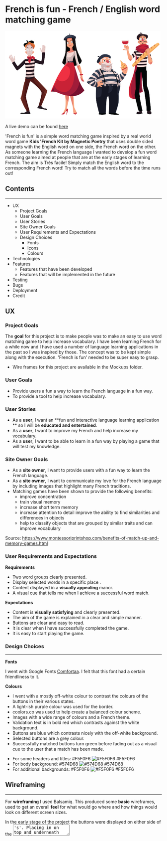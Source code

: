 


# French is fun - French / English word matching game

![readme image](/assets/images/readme_image.jpg)

A live demo can be found [here](https://jammerref2015.github.io/Frenchisfun/)


'French is fun' is a simple word matching game inspired by a real world word game **Kids 'French Kit by Magnetic Poetry** that uses double sided magnets with the English word on one side, the French word on the other.
As someone learning the French language I wanted to develop a fun word matching game aimed at people that are at the
early stages of learning French. The aim is Très facile! Simply match the English word to the corresponding French word!
Try to match all the words before the time runs out!

## Contents ##
---
* UX
    * Project Goals
    * User Goals
    * User Stories
    * Site Owner Goals
    * User Requirements and Expectations
    * Design Choices
        * Fonts
        * Icons
        * Colours
* Technologies
* Features
    * Features that have been developed
    * Features that will be implemented in the future
* Testing
* Bugs
* Deployment
* Credit


## UX

### Project Goals ###

The **goal** for this project is to make people was to make an easy to use word matching game to help increase vocabulary. I have been learning French for a while now and I have used a number of language learning applications in the past so I was inspired by those. The concept was to be kept simple along with the execution. 'French is fun' needed to be super easy to grasp.

- Wire frames for this project are available in the Mockups folder.

### User Goals ###

* Provide users a fun a way to learn the French language in a fun way.
* To provide a tool to help increase vocabulary.

### User Stories ###

* As a **user**, I want an **fun and interactive language learning application ** so I will be **educated and entertained**.
* As a **user**, I want to improve my French and help increase my vocabulary.
* As a **user**, I want to be able to learn in a fun way by playing a game that will test my knowledge.

### Site Owner Goals ###

* As a **site owner**, I want to provide users with a fun way to learn the French language.
* As a **site owner**, I want to communicate my love for the French language by including images that highlight many French traditions.
* Matching games have been shown to provide the following benefits:
  * improve concentration
  * train visual memory
  * increase short term memory
  * increase attention to detail improve the ability to find similarities and differences in objects
  * help to classify objects that are grouped by similar traits and can improve vocabulary

Source: https://www.montessoriprintshop.com/benefits-of-match-up-and-memory-games.html

### User Requirements and Expectations ###

**Requirements**
* Two word groups clearly presented.
* Display selected words in a specific place .
* Content displayed in a **visually appealing** manor.
* A visual cue that tells me when I achieve a successful word match.


**Expectations**
* Content is **visually satisfying** and clearly presented.
* The aim of the game is explained in a clear and simple manner.
* Buttons are clear and easy to read.
* It is clear when I have successfully completed the game.
* It is easy to start playing the game.


### Design Choices ###
---
**Fonts**

I went with Google Fonts [Comfortaa](https://fonts.googleapis.com/css2?family=Comfortaa:wght@500&family=Dosis&display=swap). I felt that this font had a certain friendliness to it.

**Colours**

- I went with a mostly off-white colour to contrast the colours of the buttons in their various states.
- A light-ish purple colour was used for the border.
- coolors.co was used to help create a balanced colour scheme.
- Images with a wide range of colours and a French theme.
- Validation text is in bold red which contrasts against the white background.
- Buttons are blue which contrasts nicely with the off-white background.
- Selected buttons are a grey colour.
- Successfully matched buttons turn green before fading out as a visual cue to the user that a match has been made.

* For some headers and titles: #F5F0F6 ![#F5F0F6](https://placehold.it/15/F5F0F6/000000?text=+) #F5F0F6
* For body background: #574D68 ![#574D68](https://placehold.it/15/#574D68/000000?text=+) #574D68
* For additional backgrounds:  #F5F0F6 ![#F5F0F6](https://placehold.it/15/#F5F0F6/000000?text=+) #F5F0F6


## Wireframing ##
---
For **wireframing** I used Balsamiq. This produced some **basic** wireframes, used to get an overall **feel** for what would go where and how things would look on different screen sizes.

In the early stage of the project the buttons were displayed on either side of the <textarea>'s'. Placing in on top and underneath worked better in regards to mobile design.


## Features ##
---
**Features** that have been **implemented:**

* Easy to use **navigation** on all screen sizes.
* Popup modals for starting the game, countdown running out and successfully completing the game.
* **Attractive** design aimed at ease of use.
* User can display a name.

**Features** that will be **implemented** in the **future:**

* The ability to change difficulty. Perhaps by making an adjustment to the countdown time. For example an easy difficulty level providing more time in which to complete the game.

* Turn the counter off. Learn on your time without the pressure of the timer.

* Multiple levels. Increasing in difficulty as the user progresses by means of including more difficult words. Counter continuing to countdown as they progress.

* Audio. Hear the word when a user clicks on a button. Also include some kind of sound on a successful match and/or successfully
completing a level.

* Different style of game such as including a series of words alongside an image. The user selects the correct word to match the image.

* Allow user to create a profile. This can include the ability to safe scores/times.

* Enable user to have a word list showing the words that they have learned.

* Dark mode feature.

* Allow user to change UI colours from included options.

## Technologies used ##
---
**Languages**

* [HTML](https://developer.mozilla.org/en-US/docs/Web/HTML)
* [CSS](https://developer.mozilla.org/en-US/docs/Web/CSS)
* [JS](https://nl.wikipedia.org/wiki/JavaScript)
* [JQuery](https://jquery.com/)
* [Popper](https://popper.js.org/)

**Tools & Libraries**

* [Git](https://git-scm.com/)
* [Bootstrap](https://getbootstrap.com/)
* [Google fonts](https://fonts.google.com/)
* [Google Developer tools](https://developers.google.com/web/tools/chrome-devtools/)
* [GitPod](https://www.gitpod.io/)
* [Balsamiq](https://balsamiq.com/)
* [Git](https://git-scm.com/)
* [Coolors](https://coolors.co)
* [Am I responsive](http://ami.responsivedesign.is/Responsive)
* [imagecompressor](https://imagecompressor.com/)

## Testing

- The application was tested manually using the following browsers. Testing involved going through the steps listed below as well as checking for responsiveness.  
  - Chrome.
  - Firefox.
  - Microsoft Edge.
  - Safari.

- Mark-up was validated via https://validator.w3.org/ - no errors were found.
- CSS was validated via http://jigsaw.w3.org/css-validator/ - no errors were found.
- JS was validated via https://jshint.com/ - no major issues found.


- Page loading speed was tested using via chrome Developer tools -> Network.
  - Finish: 2.34 s
  - DOMContentLoaded: 1.76 s


* The following steps were followed on all major browsers.

    - On page load:

    - Enter name modal:
        - Checked that 'welcome' modal appeared on page load.
        - Clicked on button to start game without entering a name. Validation appeared as intended.
        - Clicked outside the modal to make sure that user could not bypass modal without entering a name. Also pressed Esc.
        - Checked to insure that validation text appeared when text field was left blank.   
        - Entered a name in text field then clicked on button.  

    - Main game:
        - Checked to see that name entered in text field matches that which appears on screen.
        - Checked to see that counter was displayed and showed the correct timing.
        - Clicked on various buttons to make sure that the selected button changed colour.
          - Grey when selected.
          - Restored to blue when a different button in the same language group was selected.
          - On a successful match checked that buttons changed to green, faded out and became unselect-able.  
        - Let timer run down to ensure that the timer expired modal appeared and counter did not go in to minus.
          - Clicked outside the modal to make sure that user could not bypass modal. Also pressed Esc.
          - Checked that restart button reloaded the page.
        - Matched all buttons to ensure that a successfully completed modal appears and counter stops.
          - Clicked outside the modal to make sure that user could not bypass modal. Also pressed Esc.
          - Checked that restart button reloaded the page.

    - All of these actions were repeated with the console open. No errors were found.
    - The following bugs occurred during development

    - Counter issue:
      - Counter continued to run past zero even when user successfully completed the game.
    - Randomise feature:
      - Adding the randomise feature caused buttons to randomise on click as opposed to on page load.
    - Rows too close to each other:
      - Set margins and padding.
    - Enter name modal:
      - User able to bypass enter name modal by clicking outside the modal.
      - User able to begin game without entering a name.
    - Timer expired modal:
      - User able to bypass timer expired modal by clicking outside the modal.
      - User able to resize text-areas which affected the positioning of other elements.  
      - Styling was added to prevent this.
    - Modal images too large:
      - Added styling to the modals which fixed this.
    - Timer expired modal appearing on game completion:
      - Changes made to counter function to prevent this from happening.
    - User needs to enter name when restarting:
      - Need to implement something that would not require the same user to constantly re-enter their name.
    - Button sections styling issue.
      - Removing buttons resulted in rows getting smaller. Using a different technique to remove the buttons fixed this issue.

    - The following bugs were discovered upon validation/testing

    - 'Welcome' modal Firefox issue:
      - When clicking on button with a blank text field the validation text read 'Enter Nome'.
    - User name and counter was not visible when accessed on mobile without clicking on the accordion button:
      - Replaced navbar with a row with styling.

## Deployment

- Deployment was achieved via GitHub at this link: https://jammerref2015.github.io/Frenchisfun/


## Credits



### Media

- The images used in this application were obtained from Shutterstock.
  - Sad France image by svtdesign.
  - French dogs image by Bibadash
  - French characters by Sabelskaya

### Acknowledgements
- I received inspiration for this project from different language learning apps.

### Updates

11/09/20
  - Images compressed in an attempt to increase performance. Readme updated. 

10/09/20
  - Code formatting.
  - Readme update.

06/09/20
  - Validation for welcome modal updated. Text now appears on the modal when form is left blank. Alert no longer appears.


04/09/20
  - Added modal for counter reaching zero
  - On successful word matches buttons now change to green and fade out.

03/09/20
  - Added modal for counter reaching zero
  - On successful word matches buttons now change to green and fade out.

03/09/20
  - Randomise location of buttons on page load.
  - Added styling to textarea's to prevent user from re-sizing.
  - Increased word count.
  - Added some styling.
  - Some code tiding.


02/09/20
  - Countdown timer now stops on successful completion of game.

01/09/20
  - Modal now appears when all buttons have been successfully matched.

01/09/20
- Added modal that appears on page load to request player name which is then added to the page.
- Added a timer which begins when the player clicks the lets begin button.
- Modal appears when timer gets to zero. Player has the option of restarting the game.
- Added an image to welcome modal and changed background to match image. Added temp text to 'welcome' modal.
- Change font site wide.

17/08/20
- Added countdown functionality. Popup now appears if user has completed a task in the set time.

29/07/20
- index.html
  - Added id's to French buttons.
  - Added id's to English buttons.
  - Added values to English buttons.
- main.js
  - Added functionality to buttons. They now change color when selected. Buttons now disappear when words correctly match.
- style.css
  - Added remove class.
